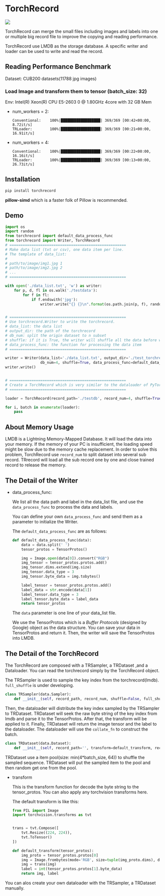 # TorchRecord

![](https://img.shields.io/badge/torchrecord-v0.1.0-blue.svg)

TorchRecord can merge the small files including images and labels into one or multiple big record file to improve the copying and reading performance.

TorchRecord use LMDB as the storage database. A specific writer and loader can be used to write and read the record.

## Reading Performance Benchmark

Dataset: CUB200 datasets(11788 jpg images)

### Load Image and transform them to tensor (batch_size: 32)

Env: Intel(R) Xeon(R) CPU E5-2603 0 @ 1.80GHz 4core with 32 GB Mem

- num_workers = 2:
    ```
    Conventional:    100%|██████████████████| 369/369 [00:42<00:00,  8.72it/s]
    TRLoader:        100%|██████████████████| 369/369 [00:21<00:00, 16.91it/s]
    ```

- num_workers = 4:
    ```
    Conventional:    100%|██████████████████| 369/369 [00:22<00:00, 16.16it/s]
    TRLoader:        100%|██████████████████| 369/369 [00:13<00:00, 26.73it/s]
    ```
## Installation

```bash
pip install torchrecord
```
**pillow-simd** which is a faster folk of Pillow is recommended.

## Demo

```python
import os
import random
from torchrecord import default_data_process_func
from torchrecord import Writer, TorchRecord
# =====================================================
# Make data list (txt or csv), one data item per line.
# The template of data_list:
#
# path/to/image/img1.jpg 1
# path/to/image/img2.jpg 2
# ...
# =====================================================

with open('./data_list.txt', 'w') as writer:
    for p, d, fl in os.walk('./testdata'):
        for f in fl:
            if f.endswith('jpg'):
                writer.write("{} {}\n".format(os.path.join(p, f), random.randint(0, 10)))


# =====================================================
# Use torchrecord.Writer to write the torchrecord.
# data_list: the data list
# output_dir: the path of the torchrecord
# db_num: split the origin dataset to n subset
# shuffle: if it is True, the writer will shuffle all the data before writing them to the torchrecord
# data_process_func: the function for processing the data item
# =====================================================

writer = Writer(data_list='./data_list.txt', output_dir='./test_torchrecord', 
                db_num=4, shuffle=True, data_process_func=default_data_process_func)
writer.write()


# =====================================================
# Create a TorchRecord which is very similar to the dataloader of PyTorch
# =====================================================

loader = TorchRecord(record_path='./testdb', record_num=4, shuffle=True, batch_size=32, num_workers=4)

for i, batch in enumerate(loader):
    pass

```

## About Memory Usage

LMDB is a Lightning Memory-Mapped Database. It will load the data into your memory. If the memory of your PC is insufficient, the loading speed might be slow due to the memory cache replacement. In order to solve this problem, TorchRecord use `record_num` to split dataset into several sub record. TRrecord will load all the sub record one by one and close trained record to release the memory.

## The Detail of the Writer

- data_process_func:

    We list all the data path and label in the data_list file, and use the `data_process_func` to process the data and labels.

    You can define your own `data_process_func` and send them as a parameter to initialize the Writer.

    The `default_data_process_func` are as follows:

    ```python
    def default_data_process_func(data):
        data = data.split(' ')
        tensor_protos = TensorProtos()

        img = Image.open(data[0]).convert("RGB")
        img_tensor = tensor_protos.protos.add()
        img_tensor.dims.extend(img.size)
        img_tensor.data_type = 3
        img_tensor.byte_data = img.tobytes()

        label_tensor = tensor_protos.protos.add()
        label_data = str.encode(data[1])
        label_tensor.data_type = 3
        label_tensor.byte_data = label_data
        return tensor_protos
    ```

    The `data` parameter is one line of your data_list file. 

    We use the TensorProtos which is a *Buffer Protocols* (designed by Google) object as the data structure. You can save your data in TensorProtos
    and return it. Then, the writer will save the TensorProtos into LMDB.
    

## The Detail of the TorchRecord

The TorchRecord are composed with a TRSampler, a TRDataset ,and a Dataloader. You can read the torchrecord simply by the TorchRecord object. 

The TRSampler is used to sample the key index from the torchrecord(lmdb). `full_shuffle` is under developing.
```python
class TRSampler(data.Sampler):
    def __init__(self, record_path, record_num, shuffle=False, full_shuffle=False, batch_size=1, num_workers=1):
```

Then, the dataloader will distribute the key index sampled by the TRSampler to TRDataset. TRDataset will seek the raw byte string of the key index from lmdb and parse it to the TensorProtos. After that, the transform will be applied to it. Finally, TRDataset will return the image tensor and the label to the dataloader. The dataloader will use the `collate_fn` to construct the batch.

```python
class TRDataset(data.Dataset):
    def __init__(self, record_path='', transform=default_transform, record_num=1, shuffle=False, batch_size=1, proto=TensorProtos):
```

TRDataset use a item pool(size: min(4*batch_size, 64)) to shuffle the sampled sequence. TRDataset will put the sampled item to the pool and then random get one from the pool.

- transform

    This is the transform function for decode the byte string to the tensor_protos. You can also apply any torchvision transforms here.

    The default transform is like this:

    ```python
    from PIL import Image
    import torchvision.transforms as tvt


    trans = tvt.Compose([
        tvt.Resize((224, 224)),
        tvt.ToTensor()
    ])

    def default_transform(tensor_protos):
        img_proto = tensor_protos.protos[0]
        img = Image.frombytes(mode='RGB', size=tuple(img_proto.dims), data=img_proto.byte_data)
        img = trans(img)
        label = int(tensor_protos.protos[1].byte_data)
        return img, label
    ```

You can alos create your own dataloader with the TRSampler, a TRDataset manually.
